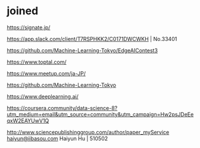 # joined

https://signate.jp/

https://app.slack.com/client/T7RSPHKK2/C0171DWCWKH  | No.33401

https://github.com/Machine-Learning-Tokyo/EdgeAIContest3

https://www.toptal.com/

https://www.meetup.com/ja-JP/

https://github.com/Machine-Learning-Tokyo

https://www.deeplearning.ai/

https://coursera.community/data-science-8?utm_medium=email&utm_source=community&utm_campaign=Hw2psJDeEeqxW2EAYUwV1Q


http://www.sciencepublishinggroup.com/author/paper_myService
haiyun@iibasou.com    Haiyun Hu | 510502

